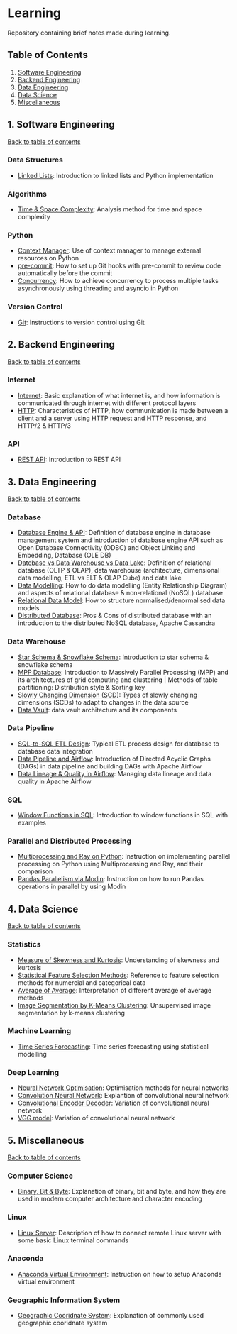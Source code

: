# Learning
Repository containing brief notes made during learning.

## Table of Contents
1. [Software Engineering](#1-Software-Engineering)
2. [Backend Engineering](#2-Backend-Engineering)
3. [Data Engineering](#3-Data-Engineering)
4. [Data Science](#4-Data-Science)
5. [Miscellaneous](#5-Miscellaneous)

## 1. Software Engineering 
[Back to table of contents](#Table-of-Contents)
### Data Structures
- [Linked Lists](https://github.com/TravisH0301/learning/blob/master/software_engineering/linked_lists.md): Introduction to linked lists and Python implementation
### Algorithms
- [Time & Space Complexity](https://github.com/TravisH0301/learning/blob/master/software_engineering/time_space_complexity.md): Analysis method for time and space complexity

### Python
- [Context Manager](https://github.com/TravisH0301/learning/blob/master/software_engineering/context_manager.md): Use of context manager to manage external resources on Python
- [pre-commit](https://github.com/TravisH0301/learning/blob/master/software_engineering/pre_commit.md): How to set up Git hooks with pre-commit to review code automatically before the commit
- [Concurrency](https://github.com/TravisH0301/learning/blob/master/software_engineering/concurrency_python.md): How to achieve concurrency to process multiple tasks asynchronously using threading and asyncio in Python

### Version Control
- [Git](https://github.com/TravisH0301/learning/blob/master/software_engineering/git.md): Instructions to version control using Git

## 2. Backend Engineering
[Back to table of contents](#Table-of-Contents)
### Internet
- [Internet](https://github.com/TravisH0301/learning/blob/master/backend_engineering/internet.md): Basic explanation of what internet is, and how information is communicated through internet with different protocol layers
- [HTTP](https://github.com/TravisH0301/learning/blob/master/backend_engineering/http.md): Characteristics of HTTP, how communication is made between a client and a server using HTTP request and HTTP response, and HTTP/2 & HTTP/3

### API
- [REST API](https://github.com/TravisH0301/learning/blob/master/software_engineering/rest_api.md): Introduction to REST API

## 3. Data Engineering
[Back to table of contents](#Table-of-Contents)
### Database 
- [Database Engine & API](https://github.com/TravisH0301/learning/blob/master/data_engineering/database_engine_api.md): Definition of database engine in database management system and introduction of database engine API such as Open Database Connectivity (ODBC) and Object Linking and Embedding, Database (OLE DB)
- [Datebase vs Data Warehouse vs Data Lake](https://github.com/TravisH0301/learning/blob/master/data_engineering/database_datawarehouse_datalake.md): Definition of relational database (OLTP & OLAP), data warehouse (architecture, dimensional data modelling, ETL vs ELT & OLAP Cube) and data lake
- [Data Modelling](https://github.com/TravisH0301/learning/blob/master/data_engineering/data_modelling.md): How to do data modelling (Entity Relationship Diagram) and aspects of relational database & non-relational (NoSQL) database
- [Relational Data Model](https://github.com/TravisH0301/learning/blob/master/data_engineering/relational_data_model.md): How to structure normalised/denormalised data models
- [Distributed Database](https://github.com/TravisH0301/learning/blob/master/data_engineering/distributed_database.md): Pros & Cons of distributed database with an introduction to the distributed NoSQL database, Apache Cassandra

### Data Warehouse
- [Star Schema & Snowflake Schema](https://github.com/TravisH0301/learning/blob/master/data_engineering/star_snowflake_schema.md): Introduction to star schema & snowflake schema
- [MPP Database](https://github.com/TravisH0301/learning/blob/master/data_engineering/mpp_database.md): Introduction to Massively Parallel Processing (MPP) and its architectures of grid computing and clustering | Methods of table partitioning: Distribution style & Sorting key
- [Slowly Changing Dimension (SCD)](https://github.com/TravisH0301/learning/blob/master/data_engineering/slowly_changing_dimension.md): Types of slowly changing dimensions (SCDs) to adapt to changes in the data source
- [Data Vault](https://github.com/TravisH0301/learning/blob/master/data_engineering/data_vault.md): data vault architecture and its components

### Data Pipeline
- [SQL-to-SQL ETL Design](https://github.com/TravisH0301/learning/blob/master/data_engineering/sql_to_sql_etl.md): Typical ETL process design for database to database data integration
- [Data Pipeline and Airflow](https://github.com/TravisH0301/learning/blob/master/data_engineering/data_pipeline_airflow.md): Introduction of Directed Acyclic Graphs (DAGs) in data pipeline and building DAGs with Apache Airflow
- [Data Lineage & Quality in Airflow](https://github.com/TravisH0301/learning/blob/master/data_engineering/data_lineage_data_quality_airflow.md): Managing data lineage and data quality in Apache Airflow

### SQL
- [Window Functions in SQL](https://github.com/TravisH0301/learning/blob/master/data_engineering/window_functions_sql.md): Introduction to window functions in SQL with examples
  
### Parallel and Distributed Processing
- [Multiprocessing and Ray on Python](https://github.com/TravisH0301/learning/blob/master/data_engineering/multiprocessing_ray_python.md): Instruction on implementing parallel processing on Python using Multiprocessing and Ray, and their comparison 
- [Pandas Parallelism via Modin](https://github.com/TravisH0301/learning/blob/master/data_engineering/pandas_parallelism_modin.md): Instruction on how to run Pandas operations in parallel by using Modin

## 4. Data Science
[Back to table of contents](#Table-of-Contents)
### Statistics
- [Measure of Skewness and Kurtosis](https://github.com/TravisH0301/learning/blob/master/data_science/skewness_kurtosis.md): Understanding of skewness and kurtosis
- [Statistical Feature Selection Methods](https://github.com/TravisH0301/learning/blob/master/data_science/feature_selection_methods.md): Reference to feature selection methods for numercial and categorical data
- [Average of Average](https://github.com/TravisH0301/learning/blob/master/data_science/avg_of_avg.md): Interpretation of different average of average methods
- [Image Segmentation by K-Means Clustering](https://github.com/TravisH0301/learning/blob/master/data_science/image_segmentation_with_k_means_clustering.md): Unsupervised image segmentation by k-means clustering 

### Machine Learning
- [Time Series Forecasting](https://github.com/TravisH0301/learning/blob/master/data_science/time_series_forecasting.md): Time series forecasting using statistical modelling

### Deep Learning
- [Neural Network Optimisation](https://github.com/TravisH0301/learning/blob/master/data_science/neural_network_optimisation.md): Optimisation methods for neural networks
- [Convolution Neural Network](https://github.com/TravisH0301/learning/blob/master/data_science/convolutional_neural_network.md): Explantion of convolutional neural network
- [Convolutional Encoder Decoder](https://github.com/TravisH0301/learning/blob/master/data_science/convolutional_encoder_decoder.md): Variation of convolutional neural network
- [VGG model](https://github.com/TravisH0301/learning/blob/master/data_science/vgg_model.md): Variation of convolutional neural network
  
## 5. Miscellaneous
[Back to table of contents](#Table-of-Contents)
### Computer Science
- [Binary, Bit & Byte](https://github.com/TravisH0301/learning/blob/master/miscellaneous/binary_bit_byte.md): Explanation of binary, bit and byte, and how they are used in modern computer architecture and character encoding

### Linux
- [Linux Server](https://github.com/TravisH0301/learning/blob/master/miscellaneous/linux_server.md): Description of how to connect remote Linux server with some basic Linux terminal commands

### Anaconda
- [Anaconda Virtual Environment](https://github.com/TravisH0301/learning/blob/master/miscellaneous/conda_virtual_env.md): Instruction on how to setup Anaconda virtual environment

### Geographic Information System
- [Geographic Cooridnate System](https://github.com/TravisH0301/learning/blob/master/miscellaneous/geographic_coordinate_system.md): Explanation of commonly used geographic cooridnate system
